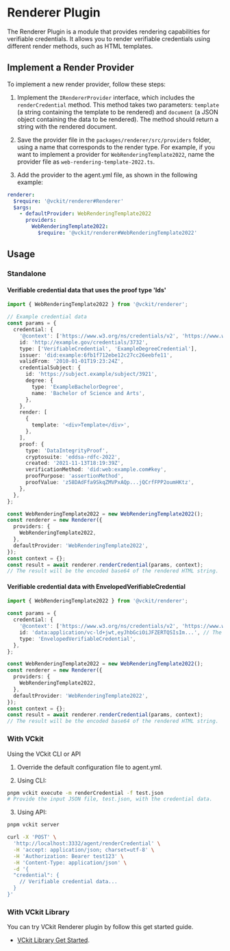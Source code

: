 # Renderer Plugin

The Renderer Plugin is a module that provides rendering capabilities for verifiable credentials. It allows you to render verifiable credentials using different render methods, such as HTML templates.

## Implement a Render Provider

To implement a new render provider, follow these steps:

1. Implement the `IRendererProvider` interface, which includes the `renderCredential` method. This method takes two parameters: `template` (a string containing the template to be rendered) and `document` (a JSON object containing the data to be rendered). The method should return a string with the rendered document.

2. Save the provider file in the `packages/renderer/src/providers` folder, using a name that corresponds to the render type. For example, if you want to implement a provider for `WebRenderingTemplate2022`, name the provider file as `web-rendering-template-2022.ts`.

3. Add the provider to the agent.yml file, as shown in the following example:

```yaml
renderer:
  $require: '@vckit/renderer#Renderer'
  $args:
    - defaultProvider: WebRenderingTemplate2022
      providers:
        WebRenderingTemplate2022:
          $require: '@vckit/renderer#WebRenderingTemplate2022'
```

## Usage

### Standalone

#### Verifiable credential data that uses the proof type 'lds'

```typescript
import { WebRenderingTemplate2022 } from '@vckit/renderer';

// Example credential data
const params = {
  credential: {
    '@context': ['https://www.w3.org/ns/credentials/v2', 'https://www.w3.org/ns/credentials/examples/v2', 'https://dev-render-method-context.s3.ap-southeast-1.amazonaws.com/dev-render-method-context.json'],
    id: 'http://example.gov/credentials/3732',
    type: ['VerifiableCredential', 'ExampleDegreeCredential'],
    issuer: 'did:example:6fb1f712ebe12c27cc26eebfe11',
    validFrom: '2010-01-01T19:23:24Z',
    credentialSubject: {
      id: 'https://subject.example/subject/3921',
      degree: {
        type: 'ExampleBachelorDegree',
        name: 'Bachelor of Science and Arts',
      },
    },
    render: [
      {
        template: '<div>Template</div>',
      },
    ],
    proof: {
      type: 'DataIntegrityProof',
      cryptosuite: 'eddsa-rdfc-2022',
      created: '2021-11-13T18:19:39Z',
      verificationMethod: 'did:web:example.com#key',
      proofPurpose: 'assertionMethod',
      proofValue: 'z58DAdFfa9SkqZMVPxAQp...jQCrfFPP2oumHKtz',
    },
  },
};

const WebRenderingTemplate2022 = new WebRenderingTemplate2022();
const renderer = new Renderer({
  providers: {
    WebRenderingTemplate2022,
  },
  defaultProvider: 'WebRenderingTemplate2022',
});
const context = {};
const result = await renderer.renderCredential(params, context);
// The result will be the encoded base64 of the rendered HTML string.
```

#### Verifiable credential data with EnvelopedVerifiableCredential

```typescript
import { WebRenderingTemplate2022 } from '@vckit/renderer';

const params = {
  credential: {
    '@context': ['https://www.w3.org/ns/credentials/v2', 'https://www.w3.org/ns/credentials/examples/v2'],
    id: 'data:application/vc-ld+jwt,eyJhbGciOiJFZERTQSIsIm...', // The JWT should contain render field with the template.
    type: 'EnvelopedVerifiableCredential',
  },
};

const WebRenderingTemplate2022 = new WebRenderingTemplate2022();
const renderer = new Renderer({
  providers: {
    WebRenderingTemplate2022,
  },
  defaultProvider: 'WebRenderingTemplate2022',
});
const context = {};
const result = await renderer.renderCredential(params, context);
// The result will be the encoded base64 of the rendered HTML string.
```

### With VCkit

Using the VCkit CLI or API

1. Override the default configuration file to agent.yml.

2. Using CLI:

```bash
pnpm vckit execute -m renderCredential -f test.json
# Provide the input JSON file, test.json, with the credential data.
```

3. Using API:

```bash
pnpm vckit server
```

```bash
curl -X 'POST' \
  'http://localhost:3332/agent/renderCredential' \
  -H 'accept: application/json; charset=utf-8' \
  -H 'Authorization: Bearer test123' \
  -H 'Content-Type: application/json' \
  -d '{
  "credential": {
    // Verifiable credential data...
  }
}'
```

### With VCkit Library

You can try VCkit Renderer plugin by follow this get started guide.

- [VCkit Library Get Started](/docs/get-started/library-get-started/installation).
